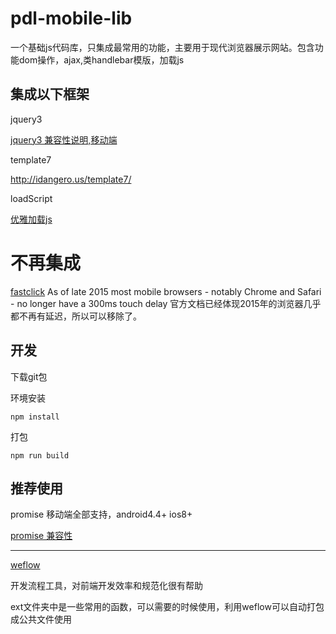 # pdl-mobile-lib
一个基础js代码库，只集成最常用的功能，主要用于现代浏览器展示网站。包含功能dom操作，ajax,类handlebar模版，加载js

## 集成以下框架

jquery3

[jquery3 兼容性说明,移动端](https://jquery.com/browser-support/)

template7

http://idangero.us/template7/

loadScript

[优雅加载js](https://github.com/xiongwilee/blog/issues/8)


# 不再集成
[fastclick](https://github.com/ftlabs/fastclick)
As of late 2015 most mobile browsers - notably Chrome and Safari - no longer have a 300ms touch delay
官方文档已经体现2015年的浏览器几乎都不再有延迟，所以可以移除了。





## 开发

下载git包

环境安装

```
npm install
```

打包

```
npm run build
```


## 推荐使用

promise   移动端全部支持，android4.4+  ios8+

[promise 兼容性](https://developer.mozilla.org/zh-CN/docs/Web/JavaScript/Reference/Global_Objects/Promise#%E6%B5%8F%E8%A7%88%E5%99%A8%E5%85%BC%E5%AE%B9%E6%80%A7)

---

[weflow](https://weflow.io/)

开发流程工具，对前端开发效率和规范化很有帮助

ext文件夹中是一些常用的函数，可以需要的时候使用，利用weflow可以自动打包成公共文件使用
